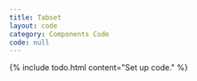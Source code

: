 ```yaml
---
title: Tabset
layout: code
category: Components Code
code: null
---
```


{% include todo.html content="Set up code." %}
